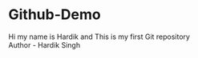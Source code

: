 # Github-Demo
Hi my name is Hardik and 
This is my first Git repository 
<br>
Author - Hardik Singh 